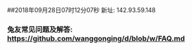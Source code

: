 ##2018年09月28日07时12分07秒 新址: 142.93.59.148
### 兔友常见问题及解答: https://github.com/wanggonging/d/blob/w/FAQ.md
